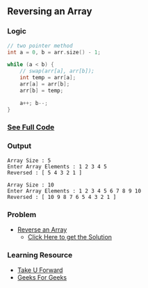 ## Reversing an Array

### Logic

```cpp
// two pointer method
int a = 0, b = arr.size() - 1;

while (a < b) {
    // swap(arr[a], arr[b]);
    int temp = arr[a];
    arr[a] = arr[b];
    arr[b] = temp;

    a++; b--;
}
```

### [See Full Code](https://github.com/rudrakaiser/DSA/blob/main/02_Data_Structures/Array/Reverse_An_Array/array_reverse.cpp)

### Output

```
Array Size : 5
Enter Array Elements : 1 2 3 4 5
Reversed : [ 5 4 3 2 1 ]
```

```
Array Size : 10
Enter Array Elements : 1 2 3 4 5 6 7 8 9 10
Reversed : [ 10 9 8 7 6 5 4 3 2 1 ]
```

### Problem

- [Reverse an Array](https://www.geeksforgeeks.org/problems/reverse-an-array/1)
    - [Click Here to get the Solution](https://github.com/rudrakaiser/DSA/blob/main/02_Data_Structures/Array/Reverse_An_Array/Reverse_an_Array.md)

### Learning Resource

- [Take U Forward](https://takeuforward.org/data-structure/reverse-a-given-array/)
- [Geeks For Geeks](https://www.geeksforgeeks.org/dsa/program-to-reverse-an-array/)